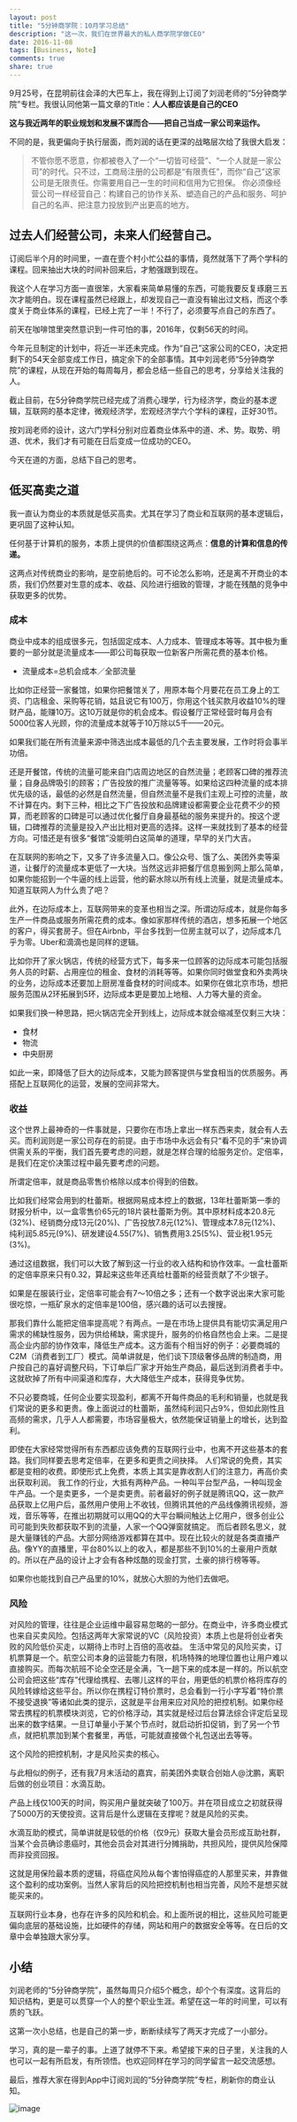 ```yaml
---
layout: post
title: "5分钟商学院：10月学习总结"
description: "这一次，我们在世界最大的私人商学院学做CEO"
date: 2016-11-08
tags: [Business, Note]
comments: true
share: true
---
```



9月25号，在昆明前往会泽的大巴车上，我在得到上订阅了刘润老师的“5分钟商学院”专栏。我很认同他第一篇文章的Title：**人人都应该是自己的CEO**

**这与我近两年的职业规划和发展不谋而合——把自己当成一家公司来运作。**

不同的是，我更偏向于执行层面，而刘润的话在更深的战略层次给了我很大启发：

> 不管你愿不愿意，你都被卷入了一个“一切皆可经营”、“一个人就是一家公司”的时代。只不过，工商局注册的公司都是“有限责任”，而你“自己”这家公司是无限责任。你需要用自己一生的时间和信用为它担保。
> 你必须像经营公司一样经营自己：构建自己的协作关系、塑造自己的产品和服务、呵护自己的名声、把注意力投放到产出更高的地方。


## 过去人们经营公司，未来人们经营自己。

订阅后半个月的时间里，一直在壹个村小忙公益的事情，竟然就落下了两个学科的课程。回来抽出大块的时间补回来后，才勉强跟到现在。

我这个人在学习方面一直很笨，大家看来简单易懂的东西，可能我要反复琢磨三五次才能明白。现在课程虽然已经跟上，却发现自己一直没有输出过文档，而这个季度关于商业体系的课程，已经上完了一半！不行了，必须要写点自己的东西了。

前天在咖啡馆里突然意识到一件可怕的事，2016年，仅剩56天的时间。

今年元旦制定的计划中，将近一半还未完成。作为“自己”这家公司的CEO，决定把剩下的54天全部变成工作日，搞定余下的全部事情。其中刘润老师“5分钟商学院”的课程，从现在开始的每周每月，都会总结一些自己的思考，分享给关注我的人。

截止目前，在5分钟商学院已经完成了消费心理学，行为经济学，商业的基本逻辑，互联网的基本定律，微观经济学，宏观经济学六个学科的课程，正好30节。

按刘润老师的设计，这六门学科分别对应着商业体系中的道、术、势。取势、明道、优术，我们才有可能在日后变成一位成功的CEO。

今天在道的方面，总结下自己的思考。


## 低买高卖之道

我一直认为商业的本质就是低买高卖。尤其在学习了商业和互联网的基本逻辑后，更巩固了这种认知。

任何基于计算机的服务，本质上提供的价值都围绕这两点：**信息的计算和信息的传递。**

这两点对传统商业的影响，是空前绝后的。可不论怎么影响，还是离不开商业的本质，我们仍然要对生意的成本、收益、风险进行细致的管理，才能在残酷的竞争中获取更多的优势。


### 成本

商业中成本的组成很多元，包括固定成本、人力成本、管理成本等等。其中极为重要的一部分就是流量成本——即公司每获取一位新客户所需花费的基本价格。

* 流量成本=总机会成本／全部流量

比如你正经营一家餐馆，如果你把餐馆关了，用原本每个月要花在员工身上的工资、门店租金、采购等花销，姑且说它有100万，你用这个钱买款月收益10%的理财产品，能赚10万。这10万就是你的机会成本。假设餐厅正常经营时每月会有5000位客人光顾，你的流量成本就等于10万除以5千——20元。

如果我们能在所有流量来源中筛选出成本最低的几个去主要发展，工作时将会事半功倍。

还是开餐馆，传统的流量可能来自门店周边地区的自然流量；老顾客口碑的推荐流量；自身品牌吸引的顾客；广告投放的推广流量等等。如果给这四种流量的成本排优先级的话，最低的必然是自然流量，但自然流量不是我们主观上可控的流量，故不计算在内。剩下三种，相比之下广告投放和品牌建设都需要企业花费不少的预算，而老顾客的口碑是可以通过优化餐厅自身最基础的服务来提升的。按这个逻辑，口碑推荐的流量是投入产出比相对更高的选择。这样一来就找到了基本的经营方向。可惜还是有很多“餐馆”没能明白这简单的道理，早早的关门大吉。

在互联网的影响之下，又多了许多流量入口。像公众号、饿了么、美团外卖等渠道，让餐厅的流量成本更低了一大块。当然这远非把餐厅信息搬到网上那么简单，如果你能招到一个牛逼的线上运营，他的薪水除以所有线上流量，就是流量成本。知道互联网人为什么贵了吧？

此外，在边际成本上，互联网带来的变革也相当之深。所谓边际成本，就是你每多生产一件商品或服务所需花费的成本。像如家那样传统的酒店，想多拓展一个地区的客户，得买套房子。但在Airbnb，平台多找到一位房主就可以了，边际成本几乎为零。Uber和滴滴也是同样的逻辑。

比如你开了家火锅店，传统的经营方式下，每多来一位顾客的边际成本可能包括服务人员的时薪、占用座位的租金、食材的消耗等等。如果你同时做堂食和外卖两块的业务，边际成本还要加上厨房准备食材的时间成本。如果你在做北京市场，想把服务范围从2环拓展到5环，边际成本更是要加上地租、人力等大量的资金。

如果我们换一种思路，把火锅店完全开到线上，边际成本就会缩减至仅剩三大块：

* 食材
* 物流
* 中央厨房

如此一来，即降低了巨大的边际成本，又能为顾客提供与堂食相当的优质服务。再搭配上互联网化的运营，发展的空间非常大。


### 收益

这个世界上最神奇的一件事就是，只要你在市场上拿出一样东西来卖，就会有人去买。而利润则是一家公司存在的前提。由于市场中永远会有只“看不见的手”来协调供需关系的平衡，我们首先要考虑的问题，就是怎样合理的给服务定价。定倍率，是我们在定价决策过程中最先要考虑的问题。

所谓定倍率，就是商品零售价格除以成本价得到的倍数。

比如我们经常会用到的杜蕾斯。根据网易成本控上的数据，13年杜蕾斯第一季的财报分析中，以一盒零售价65元的18片装杜蕾斯为例。其中原材料成本20.8元(32%)、经销商分成13元(20%)、广告投放7.8元(12%)、管理成本7.8元(12%)、纯利润5.85元(9%)、研发建设4.55(7%)、销售费用3.25(5%)、营业税1.95元(3%)。

通过这组数据，我们可以大致了解到这一行业的收入结构和协作效率。一盒杜蕾斯的定倍率原来只有0.32，算起来这些年还真给杜蕾斯的经营贡献了不少银子。

如果是在服装行业，定倍率可能会有7～10倍之多；还有一个数字说出来大家可能很吃惊，一瓶矿泉水的定倍率是100倍，感兴趣的话可以去搜搜。

那我们靠什么能把定倍率提高呢？有两点。一是在市场上提供具有能切实满足用户需求的稀缺性服务，因为供给稀缺，需求提升，服务的价格自然也会上来。二是提高企业内部的协作效率，降低生产成本。这方面有个相当好的例子：必要商城的C2M（消费者到工厂）模式。简单讲就是，他们谈下顶级奢侈品牌的制造商，用户按自己的喜好调整尺码，下订单后厂家才开始生产商品，最后送到消费者手中。这就砍掉了所有中间渠道和库存，大大降低生产成本，获得竞争优势。

不只必要商城，任何企业要实现盈利，都离不开每件商品的毛利和销量，也就是我们常说的更多和更贵。像上面说过的杜蕾斯，虽然纯利润只占9%，但如此刚性且高频的需求，几乎人人都需要，市场容量极大，依然能保证销量上的增长，达到盈利。

即使在大家经常觉得所有东西都应该免费的互联网行业中，也离不开这些基本的套路。我们同样要去思考定倍率，在更多和更贵之间抉择。
人们常说的免费，其实都是变相的收费。即使形式上免费，本质上其实是靠收割人们的注意力，再高价卖出获取利润。
我工作的行业，大抵有两种产品。一种叫平台型产品，一种叫现金牛产品。一个是卖更多，一个是卖更贵。前者最好的例子就是腾讯QQ，这一款产品获取上亿用户后，虽然用户使用上不收钱，但腾讯其他的产品线像腾讯视频，游戏，音乐等等，在推出初期就可以用QQ的大平台瞬间触达上亿用户，很多创业公司可能到失败都获取不到的流量，人家一个QQ弹窗就搞定。
而后者顾名思义，就是大量赚钱的产品。大部分网络游戏都算在其中。现在比较火的就是各类直播产品。像YY的直播里，平台80%以上的收入，都是那些不到10%的土豪用户贡献的。所以在产品的设计上才会有各种炫酷的现金打赏，土豪的排行榜等等。

如果你也能找到自己产品里的10%，就放心大胆的为他们去做吧。


### 风险

对风险的管理，往往是企业运维中最容易忽略的一部分。在商业中，许多商业模式也来自买卖风险。包括这两年大家常说的VC（风险投资）本质上也是将创业者失败的风险低价买走，以期待上市时上百倍的高收益。
生活中常见的风险买卖，订机票算是一个。航空公司本身的运营能力有限，机场特殊的地理位置也让用户难以直接购买。而每次航班不论全空还是全满，飞一趟下来的成本是一样的。所以航空公司会把这些“库存”代理给携程、去哪儿这样的平台，用更低的机票价格将库存的风险转嫁给这些平台。所以你在携程订特价票时，总会看到一行小字写着“特价票不接受退换”等诸如此类的提示，这就是平台用来应对风险的把控机制。如果你经常去携程的机票模块浏览，它的价格浮动，其实就是经过后台算法综合评定后呈现出来的数字结果。一旦订单量小于某个节点时，就启动折扣促销，到了另一个节点，就把机票加到某个套餐里，再低，可能就直接做个礼包送出去等等。

这个风险的把控机制，才是风险买卖的核心。

与此相似的例子，还有我7月末活动的嘉宾，前美团外卖联合创始人@沈鹏，离职后做的创业项目：水滴互助。

产品上线仅100天的时间，购买用户量就突破了100万。并在项目成立之初就获得了5000万的天使投资。这背后是什么逻辑在支撑呢？就是风险的买卖。

水滴互助的模式，简单讲就是较低的价格（仅9元）获取大量会员形成互助社群，当某个会员确诊患癌时，其他会员会对其进行分摊捐助，共担风险，提供风险保障而非投资回报。

这就是用保险最本质的逻辑，将癌症风险从每个害怕得癌症的人那里买来，并靠做这个盈利的成功案例。当然人家背后的风险把控机制也相当完善，风险不是想买就能买来的。

互联网行业本身，也存在许多的风险和机会。和上面所说的相比，这些风险可能更偏向底层的基础设施，比如硬件的存储，网站和用户的数据安全等等。在日后的文章中会单独跟大家分享。


## 小结

刘润老师的“5分钟商学院”，虽然每周只介绍5个概念，却个个有深度。这背后的知识结构，更是可以贯穿一个人的整个职业生涯。希望在这一年的时间里，可以有质的飞跃。

这第一次小总结，也是自己的第一步，断断续续写了两天才完成了一小部分。

学习，真的是一辈子的事。上道了就停不下来。希望接下来的日子里，关注我的人也可以一起有所启发，有所领悟。也欢迎同样在学习的同学留言一起交流感想。

最后，推荐大家在得到App中订阅刘润的“5分钟商学院”专栏，刷新你的商业认知。


![image](/images/OneSentence/11-08.png)